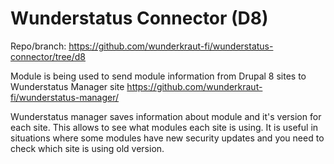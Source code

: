 # Wunderstatus Connector (D8)

Repo/branch: https://github.com/wunderkraut-fi/wunderstatus-connector/tree/d8

Module is being used to send module information from Drupal 8 sites to
Wunderstatus Manager site https://github.com/wunderkraut-fi/wunderstatus-manager/

Wunderstatus manager saves information about module and it's version for each site.
This allows to see what modules each site is using. It is useful in situations where some
modules have new security updates and you need to check which site is using old version.
